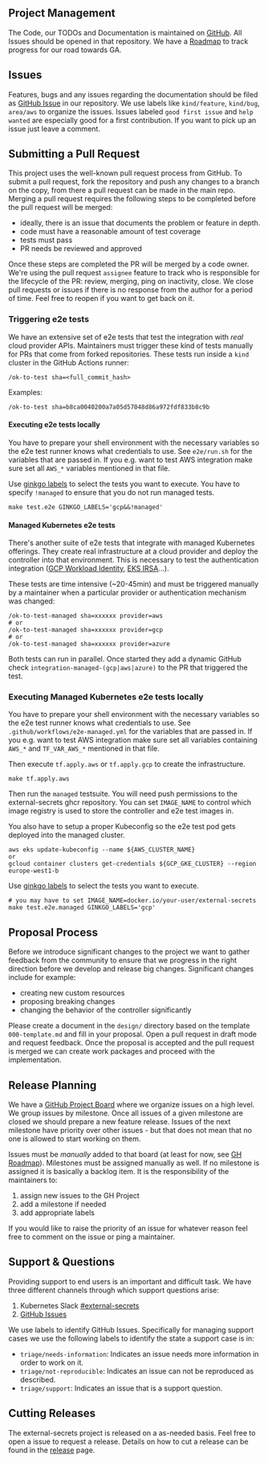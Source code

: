 ## Project Management
The Code, our TODOs and Documentation is maintained on
[GitHub](https://github.com/external-secrets/external-secrets). All Issues
should be opened in that repository.
We have a [Roadmap](roadmap.md) to track progress for our road towards GA.

## Issues

Features, bugs and any issues regarding the documentation should be filed as
[GitHub Issue](https://github.com/external-secrets/external-secrets/issues) in
our repository. We use labels like `kind/feature`, `kind/bug`, `area/aws` to
organize the issues. Issues labeled `good first issue` and `help wanted` are
especially good for a first contribution. If you want to pick up an issue just
leave a comment.

## Submitting a Pull Request

This project uses the well-known pull request process from GitHub. To submit a
pull request, fork the repository and push any changes to a branch on the copy,
from there a pull request can be made in the main repo. Merging a pull request
requires the following steps to be completed before the pull request will
be merged:

* ideally, there is an issue that documents the problem or feature in depth.
* code must have a reasonable amount of test coverage
* tests must pass
* PR needs be reviewed and approved

Once these steps are completed the PR will be merged by a code owner.
We're using the pull request `assignee` feature to track who is responsible
for the lifecycle of the PR: review, merging, ping on inactivity, close.
We close pull requests or issues if there is no response from the author for
a period of time. Feel free to reopen if you want to get back on it.

### Triggering e2e tests

We have an extensive set of e2e tests that test the integration with *real* cloud provider APIs.
Maintainers must trigger these kind of tests manually for PRs that come from forked repositories. These tests run inside a `kind` cluster in the GitHub Actions runner:

```
/ok-to-test sha=<full_commit_hash>
```
Examples:
```
/ok-to-test sha=b8ca0040200a7a05d57048d86a972fdf833b8c9b
```

#### Executing e2e tests locally

You have to prepare your shell environment with the necessary variables so the e2e test
runner knows what credentials to use. See `e2e/run.sh` for the variables that are passed in.
If you e.g. want to test AWS integration make sure set all `AWS_*` variables mentioned
in that file.

Use [ginkgo labels](https://onsi.github.io/ginkgo/#spec-labels) to select the tests
you want to execute. You have to specify `!managed` to ensure that you do not
run managed tests.

```
make test.e2e GINKGO_LABELS='gcp&&!managed'
```

#### Managed Kubernetes e2e tests

There's another suite of e2e tests that integrate with managed Kubernetes offerings.
They create real infrastructure at a cloud provider and deploy the controller
into that environment.
This is necessary to test the authentication integration
([GCP Workload Identity](https://cloud.google.com/kubernetes-engine/docs/how-to/workload-identity),
[EKS IRSA](https://docs.aws.amazon.com/eks/latest/userguide/iam-roles-for-service-accounts.html)...).

These tests are time intensive (~20-45min) and must be triggered manually by
a maintainer when a particular provider or authentication mechanism was changed:

```
/ok-to-test-managed sha=xxxxxx provider=aws
# or
/ok-to-test-managed sha=xxxxxx provider=gcp
# or
/ok-to-test-managed sha=xxxxxx provider=azure
```

Both tests can run in parallel. Once started they add a dynamic GitHub check `integration-managed-(gcp|aws|azure)` to the PR that triggered the test.


### Executing Managed Kubernetes e2e tests locally

You have to prepare your shell environment with the necessary variables so the e2e
test runner knows what credentials to use. See `.github/workflows/e2e-managed.yml`
for the variables that are passed in. If you e.g. want to test AWS integration make
sure set all variables containing `AWS_*` and `TF_VAR_AWS_*` mentioned in that file.

Then execute `tf.apply.aws` or `tf.apply.gcp` to create the infrastructure.

```
make tf.apply.aws
```

Then run the `managed` testsuite. You will need push permissions to the external-secrets ghcr repository. You can set `IMAGE_NAME` to control which image registry is used to store the controller and e2e test images in.

You also have to setup a proper Kubeconfig so the e2e test pod gets deployed into the managed cluster.

```
aws eks update-kubeconfig --name ${AWS_CLUSTER_NAME}
or
gcloud container clusters get-credentials ${GCP_GKE_CLUSTER} --region europe-west1-b
```

Use [ginkgo labels](https://onsi.github.io/ginkgo/#spec-labels) to select the tests
you want to execute.

```
# you may have to set IMAGE_NAME=docker.io/your-user/external-secrets
make test.e2e.managed GINKGO_LABELS='gcp'
```

## Proposal Process
Before we introduce significant changes to the project we want to gather feedback
from the community to ensure that we progress in the right direction before we
develop and release big changes. Significant changes include for example:

* creating new custom resources
* proposing breaking changes
* changing the behavior of the controller significantly

Please create a document in the `design/` directory based on the template `000-template.md`
and fill in your proposal. Open a pull request in draft mode and request feedback. Once the proposal is accepted and the pull request is merged we can create work packages and proceed with the implementation.

## Release Planning

We have a [GitHub Project Board](https://github.com/orgs/external-secrets/projects/2/views/1) where we organize issues on a high level. We group issues by milestone. Once all issues of a given milestone are closed we should prepare a new feature release. Issues of the next milestone have priority over other issues - but that does not mean that no one is allowed to start working on them.

Issues must be _manually_ added to that board (at least for now, see [GH Roadmap](https://github.com/github/roadmap/issues/286)). Milestones must be assigned manually as well. If no milestone is assigned it is basically a backlog item. It is the responsibility of the maintainers to:

1. assign new issues to the GH Project
2. add a milestone if needed
3. add appropriate labels

If you would like to raise the priority of an issue for whatever reason feel free to comment on the issue or ping a maintainer.

## Support & Questions

Providing support to end users is an important and difficult task.
We have three different channels through which support questions arise:

1. Kubernetes Slack [#external-secrets](https://kubernetes.slack.com/archives/C017BF84G2Y)
2. [GitHub Issues](https://github.com/external-secrets/external-secrets/issues/new/choose)

We use labels to identify GitHub Issues. Specifically for managing support cases we use the following labels to identify the state a support case is in:

* `triage/needs-information`: Indicates an issue needs more information in order to work on it.
* `triage/not-reproducible`: Indicates an issue can not be reproduced as described.
* `triage/support`: Indicates an issue that is a support question.


## Cutting Releases

The external-secrets project is released on a as-needed basis. Feel free to open a issue to request a release. Details on how to cut a release can be found in the [release](release.md) page.
